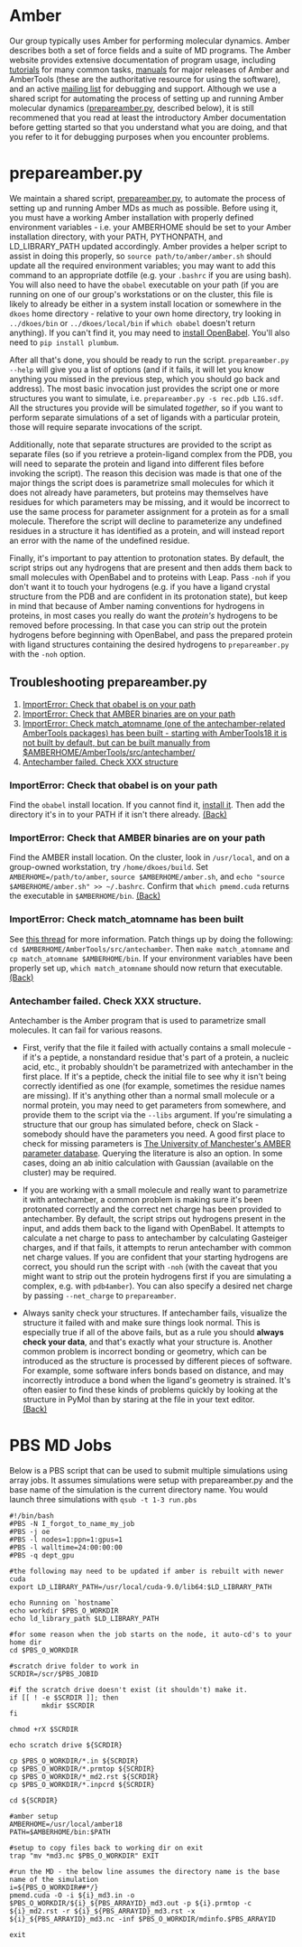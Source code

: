 # Amber
Our group typically uses Amber for performing molecular dynamics. Amber
describes both a set of force fields and a suite of MD programs. The Amber
website provides extensive documentation of program usage, including
[tutorials](http://ambermd.org/tutorials/Introductory.php) for many common
tasks, [manuals](http://ambermd.org/Manuals.php) for major releases of Amber
and AmberTools (these are the authoritative resource for using the software),
and an active [mailing list](http://archive.ambermd.org/) for debugging and
support. Although we use a shared script for automating the process of setting
up and running Amber molecular dynamics ([prepareamber.py](#prepareamber),
described below), it is still recommened that you read at least the
introductory Amber documentation before getting started so that you understand
what you are doing, and that you refer to it for debugging purposes when you
encounter problems. 

# prepareamber.py<a name="prepareamber"></a>
We maintain a shared script,
[prepareamber.py](https://github.com/dkoes/md-scripts/blob/master/prepareamber.py),
to automate the process of setting up and running Amber MDs as much as
possible. Before using it, you must have a working Amber installation with
properly defined environment variables - i.e. your AMBERHOME should be set to
your Amber installation directory, with your PATH, PYTHONPATH, and
LD\_LIBRARY\_PATH updated accordingly. Amber provides a helper script to assist
in doing this properly, so `source path/to/amber/amber.sh` should update all
the required environment variables; you may want to add this command to an
appropriate dotfile (e.g. your `.bashrc` if you are using bash).  You will also
need to have the `obabel` executable on your path (if you are running on one of
our group's workstations or on the cluster, this file is likely to already be
either in a system install location or somewhere in the `dkoes` home directory
\- relative to your own home directory, try looking in `../dkoes/bin` or
`../dkoes/local/bin` if `which obabel` doesn't return anything). If you can't
find it, you may need to [install
OpenBabel](https://openbabel.org/docs/dev/Installation/install.html). You'll
also need to `pip install plumbum`. 

After all that's done, you should be ready to run the script. `prepareamber.py
--help` will give you a list of options (and if it fails, it will let you know
anything you missed in the previous step, which you should go back and
address). The most basic invocation just provides the script one or more
structures you want to simulate, i.e. `prepareamber.py -s rec.pdb LIG.sdf`. All
the structures you provide will be simulated _together_, so if you want to
perform separate simulations of a set of ligands with a particular protein,
those will require separate invocations of the script. 

Additionally, note that separate structures are provided to the script as
separate files (so if you retrieve a protein-ligand complex from the PDB, you
will need to separate the protein and ligand into different files before
invoking the script). The reason this decision was made is that one of the
major things the script does is parametrize small molecules for which it does
not already have parameters, but proteins may themselves have residues for
which parameters may be missing, and it would be incorrect to use the same
process for parameter assignment for a protein as for a small molecule.
Therefore the script will decline to parameterize any undefined residues in a
structure it has identified as a protein, and will instead report an error with
the name of the undefined residue. 

Finally, it's important to pay attention to protonation states. By default, the
script strips out any hydrogens that are present and then adds them back to small molecules with
OpenBabel and to proteins with Leap. Pass `-noh` if you don't want it to touch
your hydrogens (e.g. if you have a ligand crystal structure from the PDB and
are confident in its protonation state), but keep in mind that because of Amber naming conventions for
hydrogens in proteins, in most cases you really do want the _protein's_
hydrogens to be removed before processing. In that case you can strip out the
protein hydrogens before beginning with OpenBabel, and pass the prepared
protein with ligand structures containing the desired hydrogens to
`prepareamber.py` with the `-noh` option. 

## Troubleshooting prepareamber.py<a name="troubleshoot"></a>
1. [ImportError: Check that obabel is on your path](#obabel)
2. [ImportError: Check that AMBER binaries are on your path](#amber)
3. [ImportError: Check match\_atomname (one of the antechamber-related
   AmberTools packages) has been built \- starting with AmberTools18 it is not
   built by default, but can be built manually from
   $AMBERHOME/AmberTools/src/antechamber/](#matchatomname)
4. [Antechamber failed. Check XXX structure](#antechamber)

### ImportError: Check that obabel is on your path<a name="obabel"></a>
Find the `obabel` install location. If you cannot find it, [install it](https://openbabel.org/docs/dev/Installation/install.html).
Then add the directory it's in to your PATH if it isn't there already. [(Back)](#troubleshoot)

### ImportError: Check that AMBER binaries are on your path<a name="amber"></a>
Find the AMBER install location. On the cluster, look in `/usr/local`, and on a
group-owned workstation, try `/home/dkoes/build`. Set `AMBERHOME=/path/to/amber`, `source $AMBERHOME/amber.sh`, and `echo "source $AMBERHOME/amber.sh" >> ~/.bashrc`. Confirm that `which pmemd.cuda` returns the executable in `$AMBERHOME/bin`. [(Back)](#troubleshoot)

### ImportError: Check match\_atomname has been built<a name="matchatomname"></a>
See [this thread](http://archive.ambermd.org/201905/0313.html) for more information. 
Patch things up by doing the following: `cd $AMBERHOME/AmberTools/src/antechamber`. Then `make match_atomname` and `cp match_atomname $AMBERHOME/bin`. If your environment variables have been properly set up, `which match_atomname` should now return that executable. [(Back)](#troubleshoot)

### Antechamber failed. Check XXX structure.<a name="antechamber"></a>
Antechamber is the Amber program that is used to parametrize small molecules.
It can fail for various reasons. 

- First, verify that the file it failed with actually contains a small molecule -
if it's a peptide, a nonstandard residue that's part of a protein, a nucleic
acid, etc., it probably shouldn't be parametrized with antechamber in the first
place. If it's a peptide, check the initial file to see why it isn't being
correctly identified as one (for example, sometimes the residue names are
missing). If it's anything other than a normal small molecule or a normal
protein, you may need to get parameters from somewhere, and provide them to the
script via the `--libs` argument. If you're simulating a structure that our
group has simulated before, check on Slack - somebody should have the
parameters you need. A good first place to check for missing
parameters is [The University of Manchester's AMBER parameter
database](http://research.bmh.manchester.ac.uk/bryce/amber). Querying the
literature is also an option. In some cases, doing an ab initio calculation
with Gaussian (available on the cluster) may be required. 

- If you are working with a small molecule and really want to parametrize it with
  antechamber, a common problem is making sure it's been protonated correctly
  and the correct net charge has been provided to antechamber. By default, the
  script strips out hydrogens present in the input, and adds them back to the
  ligand with OpenBabel. It attempts to calculate a net charge to pass to
  antechamber by calculating Gasteiger charges, and if that fails, it attempts
  to rerun antechamber with common net charge values. If you are confident that
  your starting hydrogens are correct, you should run the script with `-noh`
  (with the caveat that you might want to strip out the protein hydrogens first
  if you are simulating a complex, e.g. with `pdb4amber`). You can also specify
  a desired net charge by passing `--net_charge` to `prepareamber`. 

- Always sanity check your structures. If antechamber fails, visualize the
  structure it failed with and make sure things look normal. This is especially
  true if all of the above fails, but as a rule you should __always check your
  data__, and that's exactly what your structure is. Another common problem is
  incorrect bonding or geometry, which can be introduced as the structure is
  processed by different pieces of software. For example, some software infers
  bonds based on distance, and may incorrectly introduce a bond when the
  ligand's geometry is strained. It's often easier to find these kinds of
  problems quickly by looking at the structure in PyMol than by staring at the
  file in your text editor.  
[(Back)](#troubleshoot)

# PBS MD Jobs
Below is a PBS script that can be used to submit multiple simulations using array jobs.  It assumes simulations were setup with prepareamber.py and the base name of the simulation is the current directory name.  You would launch three simulations with `qsub -t 1-3 run.pbs`

```
#!/bin/bash
#PBS -N I_forgot_to_name_my_job 
#PBS -j oe
#PBS -l nodes=1:ppn=1:gpus=1
#PBS -l walltime=24:00:00:00
#PBS -q dept_gpu

#the following may need to be updated if amber is rebuilt with newer cuda
export LD_LIBRARY_PATH=/usr/local/cuda-9.0/lib64:$LD_LIBRARY_PATH

echo Running on `hostname`
echo workdir $PBS_O_WORKDIR
echo ld_library_path $LD_LIBRARY_PATH

#for some reason when the job starts on the node, it auto-cd's to your home dir
cd $PBS_O_WORKDIR

#scratch drive folder to work in
SCRDIR=/scr/$PBS_JOBID

#if the scratch drive doesn't exist (it shouldn't) make it.
if [[ ! -e $SCRDIR ]]; then
        mkdir $SCRDIR
fi

chmod +rX $SCRDIR

echo scratch drive ${SCRDIR}

cp $PBS_O_WORKDIR/*.in ${SCRDIR}
cp $PBS_O_WORKDIR/*.prmtop ${SCRDIR}
cp $PBS_O_WORKDIR/*_md2.rst ${SCRDIR}
cp $PBS_O_WORKDIR/*.inpcrd ${SCRDIR}

cd ${SCRDIR}

#amber setup
AMBERHOME=/usr/local/amber18
PATH=$AMBERHOME/bin:$PATH

#setup to copy files back to working dir on exit
trap "mv *md3.nc $PBS_O_WORKDIR" EXIT

#run the MD - the below line assumes the directory name is the base name of the simulation
i=${PBS_O_WORKDIR##*/}
pmemd.cuda -O -i ${i}_md3.in -o $PBS_O_WORKDIR/${i}_${PBS_ARRAYID}_md3.out -p ${i}.prmtop -c ${i}_md2.rst -r ${i}_${PBS_ARRAYID}_md3.rst -x ${i}_${PBS_ARRAYID}_md3.nc -inf $PBS_O_WORKDIR/mdinfo.$PBS_ARRAYID  

exit
```
